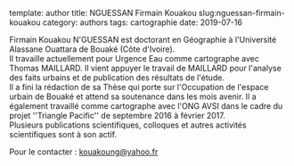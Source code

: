 template: author
title: NGUESSAN Firmain Kouakou
slug:nguessan-firmain-kouakou
category: authors
tags: cartographie
date: 2019-07-16

<p>Firmain Kouakou N'GUESSAN est doctorant en Géographie à l'Université Alassane Ouattara de Bouaké (Côte d'Ivoire).<br>
Il travaille actuellement pour Urgence Eau comme cartographe avec Thomas MAILLARD. Il vient appuyer le travail de MAILLARD pour l'analyse des faits urbains et de publication des résultats de l'étude.<br>
Il a fini la rédaction de sa Thèse qui porte sur l'Occupation de l'espace urbain de Bouaké et attend sa soutenance dans les mois avenir. Il a également travaillé comme cartographe avec l'ONG AVSI dans le cadre du projet ''Triangle Pacific'' de septembre 2016 à février 2017.<br>
Plusieurs publications scientifiques, colloques et autres activités scientifiques sont à son actif. </p>
	<p>Pour le contacter : <a href="mailto:kouakoung@yahoo.fr">kouakoung@yahoo.fr</a></p>